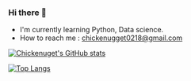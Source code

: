### Hi there 👋 

- I'm currently learning Python, Data science.
- How to reach me : chickenugget0218@gmail.com

[![Chickenuget's GitHub stats](https://github-readme-stats.vercel.app/api?username=chickenugget0218&theme=onedark)](https://github.com/anuraghazra/github-readme-stats)

[![Top Langs](https://github-readme-stats.vercel.app/api/top-langs/?username=chickenugget0218&layout=compact)](https://github.com/anuraghazra/github-readme-stats)


<!--
**chickenugget0218/chickenugget0218** is a ✨ _special_ ✨ repository because its `README.md` (this file) appears on your GitHub profile.

Here are some ideas to get you started:

- 🔭 I’m currently working on ...
- 🌱 I’m currently learning ...
- 👯 I’m looking to collaborate on ...
- 🤔 I’m looking for help with ...
- 💬 Ask me about ...
- 📫 How to reach me: ...
- 😄 Pronouns: ...
- ⚡ Fun fact: ...
-->
